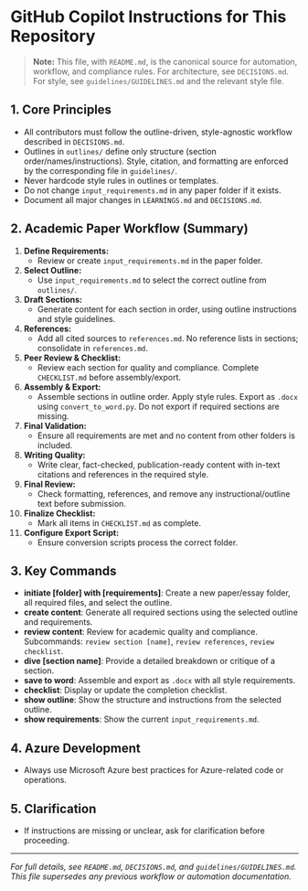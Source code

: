 # GitHub Copilot Instructions for This Repository

> **Note:** This file, with `README.md`, is the canonical source for automation, workflow, and compliance rules. For architecture, see `DECISIONS.md`. For style, see `guidelines/GUIDELINES.md` and the relevant style file.

## 1. Core Principles
- All contributors must follow the outline-driven, style-agnostic workflow described in `DECISIONS.md`.
- Outlines in `outlines/` define only structure (section order/names/instructions). Style, citation, and formatting are enforced by the corresponding file in `guidelines/`.
- Never hardcode style rules in outlines or templates.
- Do not change `input_requirements.md` in any paper folder if it exists.
- Document all major changes in `LEARNINGS.md` and `DECISIONS.md`.

## 2. Academic Paper Workflow (Summary)
1. **Define Requirements:**
   - Review or create `input_requirements.md` in the paper folder.
2. **Select Outline:**
   - Use `input_requirements.md` to select the correct outline from `outlines/`.
3. **Draft Sections:**
   - Generate content for each section in order, using outline instructions and style guidelines.
4. **References:**
   - Add all cited sources to `references.md`. No reference lists in sections; consolidate in `references.md`.
5. **Peer Review & Checklist:**
   - Review each section for quality and compliance. Complete `CHECKLIST.md` before assembly/export.
6. **Assembly & Export:**
   - Assemble sections in outline order. Apply style rules. Export as `.docx` using `convert_to_word.py`. Do not export if required sections are missing.
7. **Final Validation:**
   - Ensure all requirements are met and no content from other folders is included.
8. **Writing Quality:**
   - Write clear, fact-checked, publication-ready content with in-text citations and references in the required style.
9. **Final Review:**
   - Check formatting, references, and remove any instructional/outline text before submission.
10. **Finalize Checklist:**
    - Mark all items in `CHECKLIST.md` as complete.
11. **Configure Export Script:**
    - Ensure conversion scripts process the correct folder.

## 3. Key Commands
- **initiate [folder] with [requirements]**: Create a new paper/essay folder, all required files, and select the outline.
- **create content**: Generate all required sections using the selected outline and requirements.
- **review content**: Review for academic quality and compliance. Subcommands: `review section [name]`, `review references`, `review checklist`.
- **dive [section name]**: Provide a detailed breakdown or critique of a section.
- **save to word**: Assemble and export as `.docx` with all style requirements.
- **checklist**: Display or update the completion checklist.
- **show outline**: Show the structure and instructions from the selected outline.
- **show requirements**: Show the current `input_requirements.md`.

## 4. Azure Development
- Always use Microsoft Azure best practices for Azure-related code or operations.

## 5. Clarification
- If instructions are missing or unclear, ask for clarification before proceeding.

---

*For full details, see `README.md`, `DECISIONS.md`, and `guidelines/GUIDELINES.md`. This file supersedes any previous workflow or automation documentation.*
